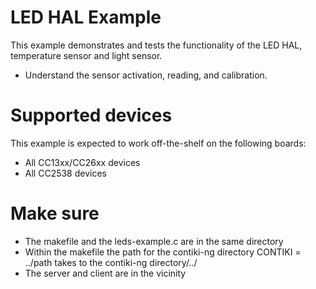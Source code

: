 # LED HAL Example
This example demonstrates and tests the functionality of the LED HAL, temperature sensor and light sensor.


* Understand the sensor activation, reading, and calibration.


# Supported devices
This example is expected to work off-the-shelf on the following boards:

* All CC13xx/CC26xx devices
* All CC2538 devices

# Make sure
* The makefile and the leds-example.c are in the same directory
* Within the makefile the path for the contiki-ng directory CONTIKI = ../path takes to the contiki-ng directory/../
* The server and client are in the vicinity
	
	

